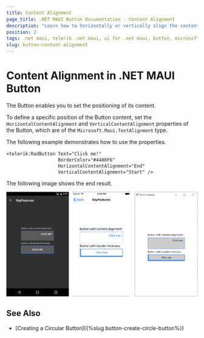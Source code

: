 ```yaml
---
title: Content Alignment
page_title: .NET MAUI Button Documentation - Content Alignment
description: "Learn how to horizontally or vertically align the content of the Telerik Button for .NET MAUI."
position: 2
tags: .net maui, telerik .net maui, ui for .net maui, button, microsoft .net maui
slug: button-content-alignment
---
```


# Content Alignment in .NET MAUI Button

The Button enables you to set the positioning of its content.

To define a specific position of the Button content, set the `HorizontalContentAlignment` and `VerticalContentAlignment` properties of the Button, which are of the `Microsoft.Maui.TextAlignment` type.

The following example demonstrates how to use the properties.

```XAML
<telerik:RadButton Text="Click me!"  
                   BorderColor="#4488F6"
                   HorizontalContentAlignment="End"
                   VerticalContentAlignment="Start" />
```


The following image shows the end result.

![Button Content Alignment](images/button-key-features.png)

## See Also

- [Creating a Circular Button]({%slug button-create-circle-button%})
